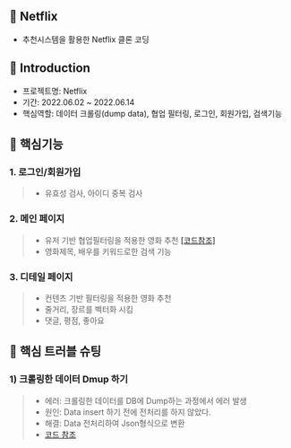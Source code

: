 📌 Netflix
-   
- 추천시스템을 활용한 Netflix 클론 코딩

📌 Introduction
-    
- 프로젝트명: Netflix
- 기간: 2022.06.02 ~ 2022.06.14
- 핵심역할: 데이터 크롤링(dump data), 협업 필터링, 로그인, 회원가입, 검색기능
   
📌 핵심기능   
-   
### 1. 로그인/회원가입
> - 유효성 검사, 아이디 중복 검사 
### 2. 메인 페이지   
> - 유저 기반 협업필터링을 적용한 영화 추천 [[코드참조]](https://github.com/joohuun/django_netflix/blob/ad72b5da58e9cb07b6ec93a3b4834758d1b8556e/movie/collab_recommender.py#L1)   
> - 영화제목, 배우를 키워드로한 검색 기능   
### 3. 디테일 페이지   
> - 컨텐츠 기반 필터링을 적용한 영화 추천 
> - 줄거리, 장르를 벡터화 시킴  
> - 댓글, 평점, 좋아요

📌 핵심 트러블 슈팅   
-   
### 1) 크롤링한 데이터 Dmup 하기  
> - 에러: 크롤링한 데이터를 DB에 Dump하는 과정에서 에러 발생
> - 원인: Data insert 하기 전에 전처리를 하지 않았다.
> - 해결: Data 전처리하여 Json형식으로 변환
> - [코드 참조](https://github.com/joohuun/django_netflix/blob/caf1a1a16c722bb532e27a1729735e628db4138c/data_insert/movie_insert.py#L1)


